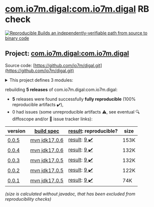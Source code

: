 [com.io7m.digal:com.io7m.digal](https://central.sonatype.com/artifact/com.io7m.digal/com.io7m.digal/0.0.5/versions) RB check
=======

[![Reproducible Builds](https://reproducible-builds.org/images/logos/rb.svg) an independently-verifiable path from source to binary code](https://reproducible-builds.org/)

## Project: [com.io7m.digal:com.io7m.digal](https://central.sonatype.com/artifact/com.io7m.digal/com.io7m.digal/0.0.5/versions)

Source code: [https://github.com/io7m/digal.git](https://github.com/io7m/digal.git)

<details><summary>This project defines 3 modules:</summary>

* [com.io7m.digal:com.io7m.digal](https://central.sonatype.com/artifact/com.io7m.digal/com.io7m.digal/0.0.5)
* [com.io7m.digal:com.io7m.digal.core](https://central.sonatype.com/artifact/com.io7m.digal/com.io7m.digal.core/0.0.5)
* [com.io7m.digal:com.io7m.digal.tests](https://central.sonatype.com/artifact/com.io7m.digal/com.io7m.digal.tests/0.0.5)
</details>

rebuilding **5 releases** of com.io7m.digal:com.io7m.digal:
- **5** releases were found successfully **fully reproducible** (100% reproducible artifacts :heavy_check_mark:),
- 0 had issues (some unreproducible artifacts :warning:, see eventual :mag: diffoscope and/or :memo: issue tracker links):

| version | [build spec](/BUILDSPEC.md) | [result](https://reproducible-builds.org/docs/jvm/): reproducible? | size |
| -- | --------- | ------ | -- |
| [0.0.5](https://central.sonatype.com/artifact/com.io7m.digal/com.io7m.digal/0.0.5/pom) | [mvn jdk17.0.6](com.io7m.digal-0.0.5.buildspec) | [result](com.io7m.digal-0.0.5.buildinfo): [9 :heavy_check_mark: ](com.io7m.digal-0.0.5.buildcompare) | 153K |
| [0.0.4](https://central.sonatype.com/artifact/com.io7m.digal/com.io7m.digal/0.0.4/pom) | [mvn jdk17.0.6](com.io7m.digal-0.0.4.buildspec) | [result](com.io7m.digal-0.0.4.buildinfo): [9 :heavy_check_mark: ](com.io7m.digal-0.0.4.buildcompare) | 132K |
| [0.0.3](https://central.sonatype.com/artifact/com.io7m.digal/com.io7m.digal/0.0.3/pom) | [mvn jdk17.0.5](com.io7m.digal-0.0.3.buildspec) | [result](com.io7m.digal-0.0.3.buildinfo): [9 :heavy_check_mark: ](com.io7m.digal-0.0.3.buildcompare) | 132K |
| [0.0.2](https://central.sonatype.com/artifact/com.io7m.digal/com.io7m.digal/0.0.2/pom) | [mvn jdk17.0.5](com.io7m.digal-0.0.2.buildspec) | [result](com.io7m.digal-0.0.2.buildinfo): [9 :heavy_check_mark: ](com.io7m.digal-0.0.2.buildcompare) | 122K |
| [0.0.1](https://central.sonatype.com/artifact/com.io7m.digal/com.io7m.digal/0.0.1/pom) | [mvn jdk17.0.5](com.io7m.digal-0.0.1.buildspec) | [result](com.io7m.digal-0.0.1.buildinfo): [9 :heavy_check_mark: ](com.io7m.digal-0.0.1.buildcompare) | 74K |

<i>(size is calculated without javadoc, that has been excluded from reproducibility checks)</i>
